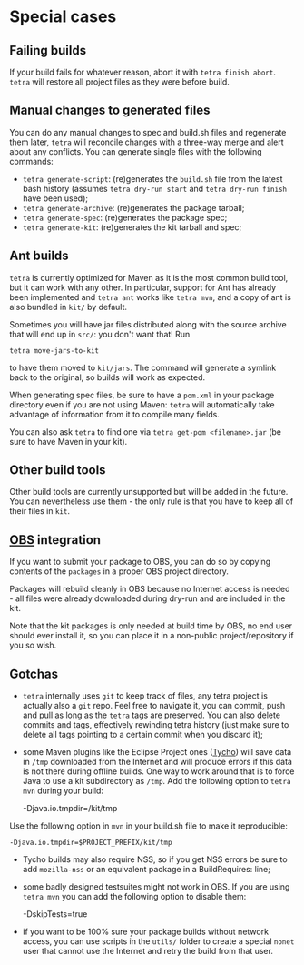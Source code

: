 # Special cases

## Failing builds

If your build fails for whatever reason, abort it with `tetra finish abort`. `tetra` will restore all project files as they were before build.

## Manual changes to generated files

You can do any manual changes to spec and build.sh files and regenerate them later, `tetra` will reconcile changes with a [three-way merge](http://en.wikipedia.org/wiki/Three-way_merge#Three-way_merge) and alert about any conflicts. You can generate single files with the following commands:

* `tetra generate-script`: (re)generates the `build.sh` file from the latest bash history (assumes `tetra dry-run start` and `tetra dry-run finish` have been used);
* `tetra generate-archive`: (re)generates the package tarball;
* `tetra generate-spec`: (re)generates the package spec;
* `tetra generate-kit`: (re)generates the kit tarball and spec;

## Ant builds

`tetra` is currently optimized for Maven as it is the most common build tool, but it can work with any other. In particular, support for Ant has already been implemented and `tetra ant` works like `tetra mvn`, and a copy of ant is also bundled in `kit/` by default.

Sometimes you will have jar files distributed along with the source archive that will end up in `src/`: you don't want that! Run

    tetra move-jars-to-kit

to have them moved to `kit/jars`. The command will generate a symlink back to the original, so builds will work as expected.

When generating spec files, be sure to have a `pom.xml` in your package directory even if you are not using Maven: `tetra` will automatically take advantage of information from it to compile many fields.

You can also ask `tetra` to find one via `tetra get-pom <filename>.jar` (be sure to have Maven in your kit).

## Other build tools

Other build tools are currently unsupported but will be added in the future. You can nevertheless use them - the only rule is that you have to keep all of their files in `kit`.

## [OBS](build.opensuse.org) integration

If you want to submit your package to OBS, you can do so by copying contents of the `packages` in a proper OBS project directory.

Packages will rebuild cleanly in OBS because no Internet access is needed - all files were already downloaded during dry-run and are included in the kit.

Note that the kit packages is only needed at build time by OBS, no end user should ever install it, so you can place it in a non-public project/repository if you so wish.

## Gotchas

* `tetra` internally uses `git` to keep track of files, any tetra project is actually also a `git` repo. Feel free to navigate it, you can commit, push and pull as long as the `tetra` tags are preserved. You can also delete commits and tags, effectively rewinding tetra history (just make sure to delete all tags pointing to a certain commit when you discard it);
* some Maven plugins like the Eclipse Project ones ([Tycho](https://www.eclipse.org/tycho/)) will save data in `/tmp` downloaded from the Internet and will produce errors if this data is not there during offline builds. One way to work around that is to force Java to use a kit subdirectory as `/tmp`. Add the following option to `tetra mvn` during your build:

    -Djava.io.tmpdir=<full path to project>/kit/tmp

Use the following option in `mvn` in your build.sh file to make it reproducible:

    -Djava.io.tmpdir=$PROJECT_PREFIX/kit/tmp

* Tycho builds may also require NSS, so if you get NSS errors be sure to add `mozilla-nss` or an equivalent package in a BuildRequires: line;
* some badly designed testsuites might not work in OBS. If you are using `tetra mvn` you can add the following option to disable them:

   -DskipTests=true

* if you want to be 100% sure your package builds without network access, you can use scripts in the `utils/` folder to create a special `nonet` user that cannot use the Internet and retry the build from that user.
